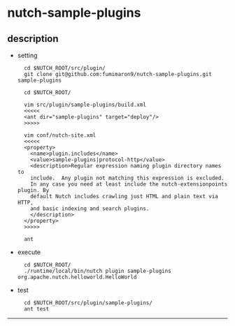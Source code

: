 nutch-sample-plugins
======================================================================

<a name="description">description</a>
----------------------------------------------------------------------

* setting

        cd $NUTCH_ROOT/src/plugin/
        git clone git@github.com:fumimaron9/nutch-sample-plugins.git sample-plugins

        cd $NUTCH_ROOT/

        vim src/plugin/sample-plugins/build.xml
        <<<<<
        <ant dir="sample-plugins" target="deploy"/>
        >>>>>

        vim conf/nutch-site.xml
        <<<<<
        <property>
          <name>plugin.includes</name>
          <value>sample-plugins|protocol-http</value>
          <description>Regular expression naming plugin directory names to
          include.  Any plugin not matching this expression is excluded.
          In any case you need at least include the nutch-extensionpoints plugin. By
          default Nutch includes crawling just HTML and plain text via HTTP,
          and basic indexing and search plugins.
          </description>
        </property>
        >>>>>

        ant

* execute

        cd $NUTCH_ROOT/
        ./runtime/local/bin/nutch plugin sample-plugins org.apache.nutch.helloworld.HelloWorld

* test

        cd $NUTCH_ROOT/src/plugin/sample-plugins/
        ant test

----------------------------------------------------------------------
